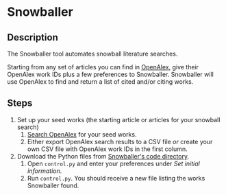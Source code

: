 # Snowballer

## Description
The Snowballer tool automates snowball literature searches.

Starting from any set of articles you can find in [OpenAlex](https://openalex.org/), give their OpenAlex work IDs plus a few preferences to Snowballer. Snowballer will use OpenAlex to find and return a list of cited and/or citing works.

## Steps
1. Set up your seed works (the starting article or articles for your snowball search)  
	1. [Search OpenAlex](https://openalex.org/) for your seed works.  
	1. Either export OpenAlex search results to a CSV file *or* create your own CSV file with OpenAlex work IDs in the first column.  
1. Download the Python files from [Snowballer's code directory](https://github.com/kevinatpenn/Snowballer/tree/main/code).  
	1. Open `control.py` and enter your preferences under *Set initial information*.  
	1. Run `control.py`. You should receive a new file listing the works Snowballer found.  
